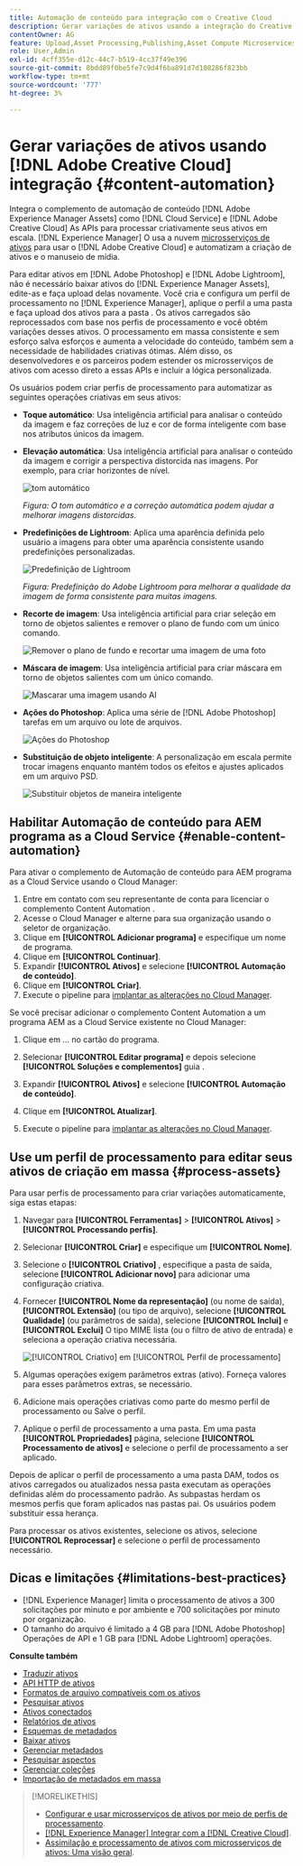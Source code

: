 ```yaml
---
title: Automação de conteúdo para integração com o Creative Cloud
description: Gerar variações de ativos usando a integração do Creative Cloud
contentOwner: AG
feature: Upload,Asset Processing,Publishing,Asset Compute Microservices,Workflow
role: User,Admin
exl-id: 4cff355e-d12c-44c7-b519-4cc37f49e396
source-git-commit: 8bdd89f0be5fe7c9d4f6ba891d7d108286f823bb
workflow-type: tm+mt
source-wordcount: '777'
ht-degree: 3%

---
```


# Gerar variações de ativos usando [!DNL Adobe Creative Cloud] integração {#content-automation}

Integra o complemento de automação de conteúdo [!DNL Adobe Experience Manager Assets] como [!DNL Cloud Service] e [!DNL Adobe Creative Cloud] As APIs para processar criativamente seus ativos em escala. [!DNL Experience Manager] O usa a nuvem [microsserviços de ativos](/help/assets/asset-microservices-overview.md) para usar o [!DNL Adobe Creative Cloud] e automatizam a criação de ativos e o manuseio de mídia.

Para editar ativos em [!DNL Adobe Photoshop] e [!DNL Adobe Lightroom], não é necessário baixar ativos do [!DNL Experience Manager Assets], edite-as e faça upload delas novamente. Você cria e configura um perfil de processamento no [!DNL Experience Manager], aplique o perfil a uma pasta e faça upload dos ativos para a pasta . Os ativos carregados são reprocessados com base nos perfis de processamento e você obtém variações desses ativos. O processamento em massa consistente e sem esforço salva esforços e aumenta a velocidade do conteúdo, também sem a necessidade de habilidades criativas ótimas. Além disso, os desenvolvedores e os parceiros podem estender os microsserviços de ativos com acesso direto a essas APIs e incluir a lógica personalizada.

Os usuários podem criar perfis de processamento para automatizar as seguintes operações criativas em seus ativos:

* **Toque automático**: Usa inteligência artificial para analisar o conteúdo da imagem e faz correções de luz e cor de forma inteligente com base nos atributos únicos da imagem.

* **Elevação automática**: Usa inteligência artificial para analisar o conteúdo da imagem e corrigir a perspectiva distorcida nas imagens. Por exemplo, para criar horizontes de nível.

   ![tom automático](/help/assets/assets/content-automation-autotone.png)

   *Figura: O tom automático e a correção automática podem ajudar a melhorar imagens distorcidas.*

* **Predefinições de Lightroom**: Aplica uma aparência definida pelo usuário a imagens para obter uma aparência consistente usando predefinições personalizadas.

   ![Predefinição de Lightroom](/help/assets/assets/content-automation-lrpresets.png)

   *Figura: Predefinição do Adobe Lightroom para melhorar a qualidade da imagem de forma consistente para muitas imagens.*

* **Recorte de imagem**: Usa inteligência artificial para criar seleção em torno de objetos salientes e remover o plano de fundo com um único comando.

   ![Remover o plano de fundo e recortar uma imagem de uma foto](/help/assets/assets/content-automation-backgroundremove.png)

* **Máscara de imagem**: Usa inteligência artificial para criar máscara em torno de objetos salientes com um único comando.

   ![Mascarar uma imagem usando AI](/help/assets/assets/content-automation-mask.png)

* **Ações do Photoshop**: Aplica uma série de [!DNL Adobe Photoshop] tarefas em um arquivo ou lote de arquivos.

   ![Ações do Photoshop](/help/assets/assets/content-automation-psactions.png)

* **Substituição de objeto inteligente**: A personalização em escala permite trocar imagens enquanto mantém todos os efeitos e ajustes aplicados em um arquivo PSD.

   ![Substituir objetos de maneira inteligente](/help/assets/assets/content-automation-objectreplace.png)

## Habilitar Automação de conteúdo para AEM programa as a Cloud Service {#enable-content-automation}

Para ativar o complemento de Automação de conteúdo para AEM programa as a Cloud Service usando o Cloud Manager:

1. Entre em contato com seu representante de conta para licenciar o complemento Content Automation .
1. Acesse o Cloud Manager e alterne para sua organização usando o seletor de organização.
1. Clique em **[!UICONTROL Adicionar programa]** e especifique um nome de programa.
1. Clique em **[!UICONTROL Continuar]**.
1. Expandir **[!UICONTROL Ativos]** e selecione **[!UICONTROL Automação de conteúdo]**.
1. Clique em **[!UICONTROL Criar]**.
1. Execute o pipeline para [implantar as alterações no Cloud Manager](https://experienceleague.adobe.com/docs/experience-manager-cloud-service/content/implementing/using-cloud-manager/deploy-code.html).

Se você precisar adicionar o complemento Content Automation a um programa AEM as a Cloud Service existente no Cloud Manager:

1. Clique em ... no cartão do programa.

1. Selecionar **[!UICONTROL Editar programa]** e depois selecione **[!UICONTROL Soluções e complementos]** guia .

1. Expandir **[!UICONTROL Ativos]** e selecione **[!UICONTROL Automação de conteúdo]**.
1. Clique em **[!UICONTROL Atualizar]**.
1. Execute o pipeline para [implantar as alterações no Cloud Manager](https://experienceleague.adobe.com/docs/experience-manager-cloud-service/content/implementing/using-cloud-manager/deploy-code.html).

## Use um perfil de processamento para editar seus ativos de criação em massa {#process-assets}

Para usar perfis de processamento para criar variações automaticamente, siga estas etapas:

1. Navegar para **[!UICONTROL Ferramentas]** > **[!UICONTROL Ativos]** > **[!UICONTROL Processando perfis]**.

1. Selecionar **[!UICONTROL Criar]** e especifique um **[!UICONTROL Nome]**.

1. Selecione o **[!UICONTROL Criativo]** , especifique a pasta de saída, selecione **[!UICONTROL Adicionar novo]** para adicionar uma configuração criativa.

1. Fornecer **[!UICONTROL Nome da representação]** (ou nome de saída), **[!UICONTROL Extensão]** (ou tipo de arquivo), selecione **[!UICONTROL Qualidade]** (ou parâmetros de saída), selecione **[!UICONTROL Inclui]** e **[!UICONTROL Exclui]** O tipo MIME lista (ou o filtro de ativo de entrada) e seleciona a operação criativa necessária.

   ![[!UICONTROL Criativo] em [!UICONTROL Perfil de processamento]](assets/creative-processing-profile.png)

1. Algumas operações exigem parâmetros extras (ativo). Forneça valores para esses parâmetros extras, se necessário.

1. Adicione mais operações criativas como parte do mesmo perfil de processamento ou Salve o perfil.

1. Aplique o perfil de processamento a uma pasta. Em uma pasta **[!UICONTROL Propriedades]** página, selecione **[!UICONTROL Processamento de ativos]** e selecione o perfil de processamento a ser aplicado.

Depois de aplicar o perfil de processamento a uma pasta DAM, todos os ativos carregados ou atualizados nessa pasta executam as operações definidas além do processamento padrão. As subpastas herdam os mesmos perfis que foram aplicados nas pastas pai. Os usuários podem substituir essa herança.

Para processar os ativos existentes, selecione os ativos, selecione **[!UICONTROL Reprocessar]** e selecione o perfil de processamento necessário.

## Dicas e limitações {#limitations-best-practices}

* [!DNL Experience Manager] limita o processamento de ativos a 300 solicitações por minuto e por ambiente e 700 solicitações por minuto por organização.
* O tamanho do arquivo é limitado a 4 GB para [!DNL Adobe Photoshop] Operações de API e 1 GB para [!DNL Adobe Lightroom] operações.

**Consulte também**

* [Traduzir ativos](translate-assets.md)
* [API HTTP de ativos](mac-api-assets.md)
* [Formatos de arquivo compatíveis com os ativos](file-format-support.md)
* [Pesquisar ativos](search-assets.md)
* [Ativos conectados](use-assets-across-connected-assets-instances.md)
* [Relatórios de ativos](asset-reports.md)
* [Esquemas de metadados](metadata-schemas.md)
* [Baixar ativos](download-assets-from-aem.md)
* [Gerenciar metadados](manage-metadata.md)
* [Pesquisar aspectos](search-facets.md)
* [Gerenciar coleções](manage-collections.md)
* [Importação de metadados em massa](metadata-import-export.md)

>[!MORELIKETHIS]
>
>* [Configurar e usar microsserviços de ativos por meio de perfis de processamento](/help/assets/asset-microservices-configure-and-use.md).
>* [ [!DNL Experience Manager] Integrar com a [!DNL Creative Cloud]](/help/assets/aem-cc-integration-best-practices.md).
>* [Assimilação e processamento de ativos com microsserviços de ativos: Uma visão geral](/help/assets/asset-microservices-overview.md).


